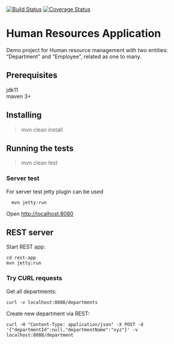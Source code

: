   [![Build Status](https://travis-ci.org/brest-java-course-summer-2019/aliaksandr-fedasiuk.svg?branch=master)](https://travis-ci.org/brest-java-course-summer-2019/aliaksandr-fedasiuk)
  [![Coverage Status](https://coveralls.io/repos/github/brest-java-course-summer-2019/aliaksandr-fedasiuk/badge.svg)](https://coveralls.io/github/brest-java-course-summer-2019/aliaksandr-fedasiuk)
  
  # Human Resources Application

  Demo project for Human resource management with two entities: “Department” and “Employee”, related as one to many.
    
  ## Prerequisites
    
  jdk11  
  maven 3+  
  
  ## Installing  
  > mvn clean install  
  
  ## Running the tests  
  > mvn clean test  
  
  ### Server test
  
  For server test jetty plugin can be used
  
      mvn jetty:run 
      
  Open [http://localhost:8080](http://localhost:8080/hello) 
  
  
  ## REST server
  
  Start REST app:
    
    cd rest-app
    mvn jetty:run
  
  ### Try CURL requests
  
  Get all departments:
  
    curl -v localhost:8088/departments  
   
  Create new department via REST:
   
    curl -H "Content-Type: application/json" -X POST -d '{"departmentId":null,"departmentName":"xyz"}' -v localhost:8088/department 
  
  
